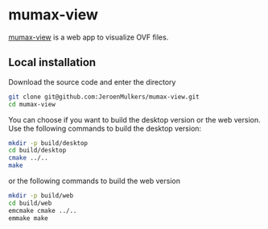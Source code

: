 mumax-view
==========

[mumax-view](http://mumax.ugent.be/mumax-view) is a web app to visualize OVF files.

Local installation
------------------

Download the source code and enter the directory
```sh
git clone git@github.com:JeroenMulkers/mumax-view.git
cd mumax-view
```

You can choose if you want to build the desktop version or the web version. Use the following commands to build the desktop version:

```sh
mkdir -p build/desktop
cd build/desktop
cmake ../..
make
```

or the following commands to build the web version

```sh
mkdir -p build/web
cd build/web
emcmake cmake ../..
emmake make
```

